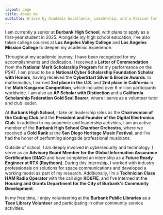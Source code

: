 ```yaml
---
layout: page
title: About me
subtitle: Driven by Academic Excellence, Leadership, and a Passion for Technology
---
```


I am currently a senior at **Burbank High School**, with plans to apply as a first-year student in 2025. Alongside my high school education, I’ve also taken college courses at **Los Angeles Valley College** and **Los Angeles Mission College** to deepen my academic experience.

Throughout my academic journey, I have been recognized for my accomplishments and dedication. I received a **Letter of Commendation** from the **National Merit Scholarship Program** for my performance on the PSAT. I am proud to be a **National Cyber Scholarship Foundation Scholar with Honors**, having received the **CyberStart Silver & Bronze Awards**. In mathematics, I earned **3rd place in the U.S.** and **2nd place in California** in the **Math Kangaroo Competition**, which included over 6 million participants worldwide. I am also an **AP Scholar with Distinction** and a **California Scholarship Federation Gold Seal Bearer**, where I serve as a volunteer tutor and club leader.

At **Burbank High School**, I take on leadership roles as the **Chairwoman of the Coding Club** and the **President and Founder of the Digital Electronics Club**. In addition to my academic and leadership activities, I am an active member of the **Burbank High School Chamber Orchestra**, where we received a **Gold Rank** at the **San Diego Heritage Music Festival**, and I’ve had the honor of performing alongside professional musicians.

Outside of school, I am deeply involved in cybersecurity and technology. I serve as an **Advisory Board Member for the Global Information Assurance Certification (GIAC)** and have completed an internship as a **Future Ready Engineer at RTX (Raytheon)**. During this internship, I worked with industry professionals on solutions for space communications and developed a working model as part of my research. Additionally, I’m a **Technician Class HAM Radio Operator** with the call sign **KO6FIE**, and I’ve interned at the **Housing and Grants Department for the City of Burbank's Community Development**.

In my free time, I enjoy volunteering at the **Burbank Public Libraries** as a **Teen Library Volunteer** and participating in other community service activities.
